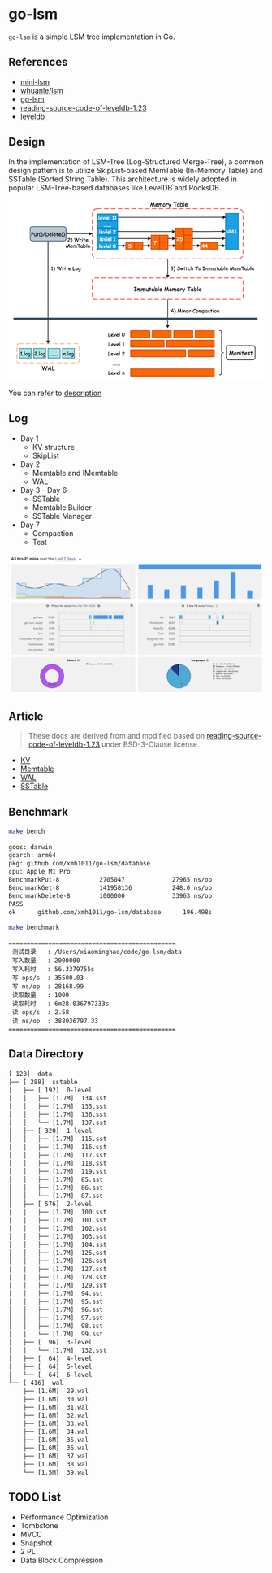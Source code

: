 # go-lsm

`go-lsm` is a simple LSM tree implementation in Go.

## References

- [mini-lsm](https://skyzh.github.io/mini-lsm/)
- [whuanle/lsm](https://www.cnblogs.com/whuanle/p/16297025.html)
- [go-lsm](https://github.com/SarthakMakhija/go-lsm)
- [reading-source-code-of-leveldb-1.23](https://github.com/SmartKeyerror/reading-source-code-of-leveldb-1.23)
- [leveldb](https://github.com/merlin82/leveldb)

## Design

In the implementation of LSM-Tree (Log-Structured Merge-Tree), a common design pattern is to utilize SkipList-based MemTable (In-Memory Table) and SSTable (Sorted String Table). This architecture is widely adopted in popular LSM-Tree-based databases like LevelDB and RocksDB.

![./docs/pics/leveldb.png](./docs/pics/leveldb.png)

You can refer to [description](./docs/description.md)

## Log

- Day 1
  - KV structure
  - SkipList
- Day 2
  - Memtable and IMemtable
  - WAL
- Day 3 - Day 6
  - SSTable
  - Memtable Builder
  - SSTable Manager
- Day 7
  - Compaction
  - Test

![./docs/pics/log.jpg](./docs/pics/log.jpg)

## Article

> These docs are derived from and modified based on [reading-source-code-of-leveldb-1.23](https://github.com/SmartKeyerror/reading-source-code-of-leveldb-1.23) under BSD-3-Clause license.

- [KV](kv/README.md)
- [Memtable](memory/README.md)
- [WAL](wal/README.md)
- [SSTable](disk/README.md)

## Benchmark

```bash
make bench
```

```text
goos: darwin
goarch: arm64
pkg: github.com/xmh1011/go-lsm/database
cpu: Apple M1 Pro
BenchmarkPut-8           2705047             27965 ns/op
BenchmarkGet-8           141958136           248.0 ns/op
BenchmarkDelete-8        1000000             33963 ns/op
PASS
ok      github.com/xmh1011/go-lsm/database      196.498s
```

```bash
make benchmark
```

```text
==============================================
 测试目录   : /Users/xiaominghao/code/go-lsm/data
 写入数量   : 2000000
 写入耗时   : 56.3379755s
 写 ops/s  : 35500.03
 写 ns/op  : 28168.99
 读取数量   : 1000
 读取耗时   : 6m28.036797333s
 读 ops/s  : 2.58
 读 ns/op  : 388036797.33
==============================================
```

## Data Directory

```text
[ 128]  data
├── [ 288]  sstable
│   ├── [ 192]  0-level
│   │   ├── [1.7M]  134.sst
│   │   ├── [1.7M]  135.sst
│   │   ├── [1.7M]  136.sst
│   │   └── [1.7M]  137.sst
│   ├── [ 320]  1-level
│   │   ├── [1.7M]  115.sst
│   │   ├── [1.7M]  116.sst
│   │   ├── [1.7M]  117.sst
│   │   ├── [1.7M]  118.sst
│   │   ├── [1.7M]  119.sst
│   │   ├── [1.7M]  85.sst
│   │   ├── [1.7M]  86.sst
│   │   └── [1.7M]  87.sst
│   ├── [ 576]  2-level
│   │   ├── [1.7M]  100.sst
│   │   ├── [1.7M]  101.sst
│   │   ├── [1.7M]  102.sst
│   │   ├── [1.7M]  103.sst
│   │   ├── [1.7M]  104.sst
│   │   ├── [1.7M]  125.sst
│   │   ├── [1.7M]  126.sst
│   │   ├── [1.7M]  127.sst
│   │   ├── [1.7M]  128.sst
│   │   ├── [1.7M]  129.sst
│   │   ├── [1.7M]  94.sst
│   │   ├── [1.7M]  95.sst
│   │   ├── [1.7M]  96.sst
│   │   ├── [1.7M]  97.sst
│   │   ├── [1.7M]  98.sst
│   │   └── [1.7M]  99.sst
│   ├── [  96]  3-level
│   │   └── [1.7M]  132.sst
│   ├── [  64]  4-level
│   ├── [  64]  5-level
│   └── [  64]  6-level
└── [ 416]  wal
    ├── [1.6M]  29.wal
    ├── [1.6M]  30.wal
    ├── [1.6M]  31.wal
    ├── [1.6M]  32.wal
    ├── [1.6M]  33.wal
    ├── [1.6M]  34.wal
    ├── [1.6M]  35.wal
    ├── [1.6M]  36.wal
    ├── [1.6M]  37.wal
    ├── [1.6M]  38.wal
    └── [1.5M]  39.wal
```

## TODO List

- Performance Optimization
- Tombstone
- MVCC
- Snapshot
- 2 PL
- Data Block Compression